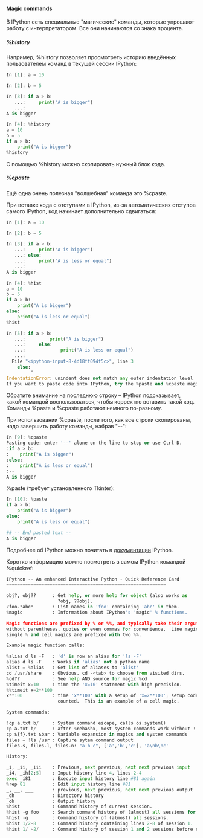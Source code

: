 #### Magic commands

В IPython есть специальные "магические" команды, которые упрощают работу с интерпретатором. Все они начинаются со знака процента.

##### %history

Например, %history позволяет просмотреть историю введённых пользователем команд в текущей сессии IPython:

```python
In [1]: a = 10

In [2]: b = 5

In [3]: if a > b:
   ...:     print("A is bigger")
   ...:
A is bigger

In [4]: %history
a = 10
b = 5
if a > b:
    print("A is bigger")
%history
```

С помощью %history можно скопировать нужный блок кода.

##### %cpaste

Ещё одна очень полезная "волшебная" команда это %cpaste.

При вставке кода с отступами в IPython, из-за автоматических отступов самого IPython, код начинает дополнительно сдвигаться:

```python
In [1]: a = 10

In [2]: b = 5

In [3]: if a > b:
   ...:     print("A is bigger")
   ...: else:
   ...:     print("A is less or equal")
   ...:
A is bigger

In [4]: %hist
a = 10
b = 5
if a > b:
    print("A is bigger")
else:
    print("A is less or equal")
%hist

In [5]: if a > b:
   ...:         print("A is bigger")
   ...:     else:
   ...:             print("A is less or equal")
   ...:
  File "<ipython-input-8-4d18ff094f5c>", line 3
    else:
         ^
IndentationError: unindent does not match any outer indentation level
If you want to paste code into IPython, try the %paste and %cpaste magic functions.
```

Обратите внимание на последнюю строку – IPython подсказывает, какой командой воспользоваться, чтобы корректно вставить такой код. Команды %paste и %cpaste работают немного по-разному.

При использовании %cpaste, после того, как все строки скопированы, надо завершить работу команды, набрав "--":

```python
In [9]: %cpaste
Pasting code; enter '--' alone on the line to stop or use Ctrl-D.
:if a > b:
:    print("A is bigger")
:else:
:    print("A is less or equal")
:--
A is bigger
```

%paste (требует установленного Tkinter):

```python
In [10]: %paste
if a > b:
    print("A is bigger")
else:
    print("A is less or equal")

## -- End pasted text --
A is bigger
```

Подробнее об IPython можно почитать в [документации](http://ipython.readthedocs.io/en/stable/index.html) IPython.

Коротко информацию можно посмотреть в самом IPython командой %quickref:

```python
IPython -- An enhanced Interactive Python - Quick Reference Card
===========================================================

obj?, obj??      : Get help, or more help for object (also works as
                   ?obj, ??obj).
?foo.*abc*       : List names in 'foo' containing 'abc' in them.
%magic           : Information about IPython's 'magic' % functions.

Magic functions are prefixed by % or %%, and typically take their arguments
without parentheses, quotes or even commas for convenience.  Line magics take a
single % and cell magics are prefixed with two %%.

Example magic function calls:

%alias d ls -F   : 'd' is now an alias for 'ls -F'
alias d ls -F    : Works if 'alias' not a python name
alist = %alias   : Get list of aliases to 'alist'
cd /usr/share    : Obvious. cd -<tab> to choose from visited dirs.
%cd??            : See help AND source for magic %cd
%timeit x=10     : time the 'x=10' statement with high precision.
%%timeit x=2**100
x**100           : time 'x**100' with a setup of 'x=2**100'; setup code is not
                   counted.  This is an example of a cell magic.

System commands:

!cp a.txt b/     : System command escape, calls os.system()
cp a.txt b/      : after %rehashx, most system commands work without !
cp ${f}.txt $bar : Variable expansion in magics and system commands
files = !ls /usr : Capture sytem command output
files.s, files.l, files.n: "a b c", ['a','b','c'], 'a\nb\nc'

History:

_i, _ii, _iii    : Previous, next previous, next next previous input
_i4, _ih[2:5]    : Input history line 4, lines 2-4
exec _i81        : Execute input history line #81 again
%rep 81          : Edit input history line #81
_, __, ___       : previous, next previous, next next previous output
_dh              : Directory history
_oh              : Output history
%hist            : Command history of current session.
%hist -g foo     : Search command history of (almost) all sessions for 'foo'.
%hist -g         : Command history of (almost) all sessions.
%hist 1/2-8      : Command history containing lines 2-8 of session 1.
%hist 1/ ~2/     : Command history of session 1 and 2 sessions before current.
```
